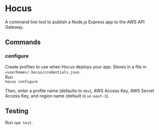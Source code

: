 # Hocus
A command line tool to publish a Node.js Express app to the AWS API Gateway.

## Commands
### configure
Create profiles to use when Hocus deploys your app.  Stores in a file in `<userhome>/.hocus/credentials.json`.  
Run  
`hocus configure`

Then, enter a profile name (defaults to `dev`), AWS Access Key, AWS Secret Access Key, and region name (default is `us-east-1`).

## Testing
Run
`npm test`.